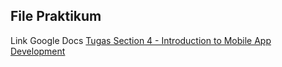 ## File Praktikum
Link Google Docs 
[Tugas Section 4 - Introduction to Mobile App Development](https://docs.google.com/document/d/1X3Ip44MOUwMdAKGXRd2GZo--zD-JgLwWu2HNkfeooW8/edit?usp=sharing)
